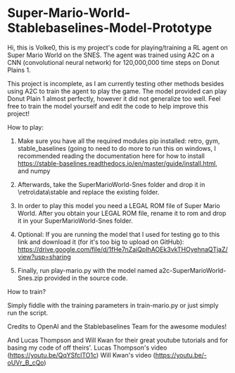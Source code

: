 # Super-Mario-World-Stablebaselines-Model-Prototype

Hi, this is Volke0, this is my project's code for playing/training a RL agent on Super Mario World on the SNES. The agent was trained using A2C on a CNN (convolutional neural network) for 120,000,000 time steps on Donut Plains 1. 

This project is incomplete, as I am currently testing other methods besides using A2C to train the agent to play the game.  The model provided can play Donut Plain 1 almost perfectly, however it did not generalize too well.  Feel free to train the model yourself and edit the code to help improve this project!

How to play:

1. Make sure you have all the required modules pip installed: retro, gym, stable_baselines (going to need to do more to run this on windows, I recommended reading the documentation here for how to install https://stable-baselines.readthedocs.io/en/master/guide/install.html, and numpy

2. Afterwards, take the SuperMarioWorld-Snes folder and drop it in \retro\data\stable and replace the existing folder. 

3. In order to play this model you need a LEGAL ROM file of Super Mario World.  After you obtain your LEGAL ROM file, rename it to rom and drop it in your SuperMarioWorld-Snes folder.

4. Optional: If you are running the model that I used for testing go to this link and download it (for it's too big to upload on GitHub): 
https://drive.google.com/file/d/1fHe7nZaiQpIhAOEk3vkTHOyehnaQTjaZ/view?usp=sharing
  
5. Finally, run play-mario.py with the model named a2c-SuperMarioWorld-Snes.zip provided in the source code.


How to train?

Simply fiddle with the training parameters in train-mario.py or just simply run the script.


Credits to OpenAI and the Stablebaselines Team for the awesome modules!

And Lucas Thompson and Will Kwan for their great youtube tutorials and for basing my code of off theirs'. 
Lucas Thompson's video (https://youtu.be/QqYSfclTO1c)
Will Kwan's video (https://youtu.be/-oUVr_B_cQo)
